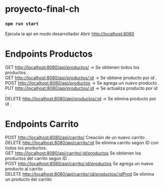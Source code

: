 # proyecto-final-ch

### `npm run start`

Ejecuta la api en modo desarrollador
Abrir [http://localhost:8080](http://localhost:8080)

# Endpoints Productos

GET  [http://localhost:8080/api/productos/](http://localhost:8080/api/productos)      -> Se obtienen todos los productos .\
GET  [http://localhost:8080/api/productos/:id](http://localhost:8080/api/productos/:id)    -> Se obtiene producto por id .\
POST [http://localhost:8080/api/productos](http://localhost:8080/api/productos)       -> Se agrega un nuevo producto .\
PUT  [http://localhost:8080/api/productos/:id](http://localhost:8080/api/productos/:id)   -> Se actualiza producto por id .\
DELETE [http://localhost:8080/api/productos/:id](http://localhost:8080/api/productos/:id) -> Se elimina producto por id .

# Endpoints Carrito

POST [http://localhost:8080/api/carrito/](http://localhost:8080/api/carrito) Creación de un nuevo carrito .\
DELETE [http://localhost:8080/api/carrito/:id](http://localhost:8080/api/carrito/:id) Se elimina carrito según ID con todos los productos.\
GET [http://localhost:8080/api/carrito/:id/productos](http://localhost:8080/api/carrito/:id/productos) Se obtienen los productos del carrito según ID .\
POST [http://localhost:8080/api/carrito/:id/productos](http://localhost:8080/api/carrito/:id/productos) Se agrega un nuevo producto al carrito .\
DELETE [http://localhost:8080/api/carrito/:id/productos/:idProd](http://localhost:8080/api/carrito/:id/productos/:idProd) Se elimina un producto del carrito
